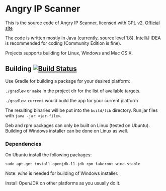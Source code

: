 # Angry IP Scanner

This is the source code of Angry IP Scanner, licensed with GPL v2. [Official site](https://angryip.org/)

The code is written mostly in Java (currently, source level 1.8).
IntelliJ IDEA is recommended for coding (Community Edition is fine).

Projects supports building for Linux, Windows and Mac OS X.

## Building [![Build Status](https://travis-ci.org/angryip/ipscan.svg?branch=master)](https://travis-ci.org/angryip/ipscan)

Use Gradle for building a package for your desired platform:

`./gradlew` or `make` in the project dir for the list of available targets.

`./gradlew current` would build the app for your current platform

The resulting binaries will be put into the `build/lib` directory.
Run jar files with `java -jar <jar-file>`.

Deb and rpm packages can only be built on Linux (tested on Ubuntu). 
Building of Windows installer can be done on Linux as well.

### Dependencies

On Ubuntu install the following packages:
```
sudo apt-get install openjdk-11-jdk rpm fakeroot wine-stable
```
Note: *wine* is needed for building of Windows installer.

Install OpenJDK on other platforms as you usually do it.
